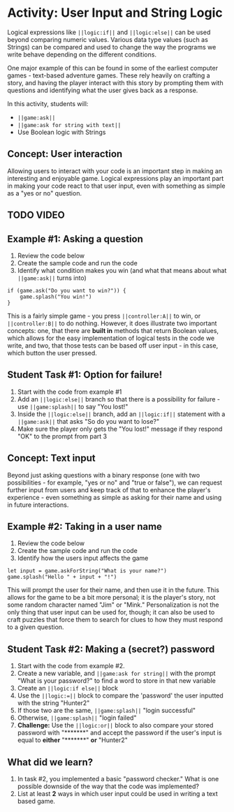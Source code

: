 # Activity: User Input and String Logic

Logical expressions like ``||logic:if||`` and ``||logic:else||`` can be used beyond comparing numeric values. Various data type values (such as Strings) can be compared and used to change the way the programs we write behave depending on the different conditions.

One major example of this can be found in some of the earliest computer games - text-based adventure games. These rely heavily on crafting a story, and having the player interact with this story by prompting them with questions and identifying what the user gives back as a response.

In this activity, students will:
* ``||game:ask||``
* ``||game:ask for string with text||``
* Use Boolean logic with Strings

## Concept: User interaction

Allowing users to interact with your code is an important step in making an interesting and enjoyable game. Logical expressions play an important part in making your code react to that user input, even with something as simple as a "yes or no" question.

## TODO VIDEO

## Example #1: Asking a question

1. Review the code below
2. Create the sample code and run the code
3. Identify what condition makes you win (and what that means about what ``||game:ask||`` turns into)

```blocks
if (game.ask("Do you want to win?")) {
    game.splash("You win!")
}
```

This is a fairly simple game - you press ``||controller:A||`` to win, or ``||controller:B||`` to do nothing. However, it does illustrate two important concepts: one, that there are **built in** methods that return Boolean values, which allows for the easy implementation of logical tests in the code we write, and two, that those tests can be based off user input - in this case, which button the user pressed.

## Student Task #1: Option for failure!

1. Start with the code from example #1
2. Add an ``||logic:else||`` branch so that there is a possibility for failure - use ``||game:splash||`` to say "You lost!"
3. Inside the ``||logic:else||`` branch, add an ``||logic:if||`` statement with a ``||game:ask||`` that asks "So do you want to lose?"
4. Make sure the player only gets the "You lost!" message if they respond "OK" to the prompt from part 3

## Concept: Text input

Beyond just asking questions with a binary response (one with two possibilities - for example, "yes or no" and "true or false"), we can request further input from users and keep track of that to enhance the player's experience - even something as simple as asking for their name and using in future interactions.

## Example #2: Taking in a user name

1. Review the code below
2. Create the sample code and run the code
3. Identify how the users input affects the game

```blocks
let input = game.askForString("What is your name?")
game.splash("Hello " + input + "!")
```

This will prompt the user for their name, and then use it in the future. This allows for the game to be a bit more personal; it is the player's story, not some random character named "Jim" or "Mink." Personalization is not the only thing that user input can be used for, though; it can also be used to craft puzzles that force them to search for clues to how they must respond to a given question.

## Student Task #2: Making a (secret?) password

1. Start with the code from example #2.
2. Create a new variable, and ``||game:ask for string||`` with the prompt "What is your password?" to find a word to store in that new variable
3. Create an ``||logic:if else||`` block
4. Use the ``||logic:=||`` block to compare the 'password' the user inputted with the string "Hunter2"
5. If those two are the same, ``||game:splash||`` "login successful"
6. Otherwise, ``||game:splash||`` "login failed"
7. **Challenge:** Use the ``||logic:or||`` block to also compare your stored password with "\*\*\*\*\*\*\*" and accept the password if the user's input is equal to **either** "\*\*\*\*\*\*\*" **or** "Hunter2"

## What did we learn?

1. In task #2, you implemented a basic "password checker." What is one possible downside of the way that the code was implemented?
2. List at least **2** ways in which user input could be used in writing a text based game.